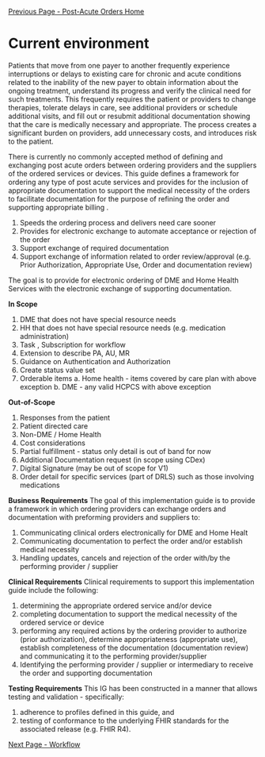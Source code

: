 [Previous Page - Post-Acute Orders Home](Post-AcuteOrdersHome.html)

# Current environment
Patients that move from one payer to another frequently experience interruptions or delays to existing care for chronic and acute conditions related to the inability of the new payer to obtain information about the ongoing treatment, understand its progress and verify the clinical need for such treatments. This frequently requires the patient or providers to change therapies, tolerate delays in care, see additional providers or schedule additional visits, and fill out or resubmit additional documentation showing that the care is medically necessary and appropriate. The process creates a significant burden on providers, add unnecessary costs, and introduces risk to the patient.

There is currently no commonly accepted method of defining and exchanging post acute orders between ordering providers and the suppliers of the ordered services or devices.  This guide defines a framework for ordering any type of post acute services and provides for the inclusion of appropriate documentation to support the medical necessity of the orders to facilitate documentation for the purpose of refining the order and supporting appropriate billing .
1.	Speeds the ordering process and delivers need care sooner
2.	Provides for electronic exchange to automate acceptance or rejection of the order
3.	Support exchange of required documentation
4.	Support exchange of information related to order review/approval (e.g. Prior Authorization, Appropriate Use, Order and documentation review)

The goal is to provide for electronic ordering of DME and Home Health Services with the electronic exchange of supporting documentation.

**In Scope**
1.	DME that does not have special resource needs
2.	HH that does not have special resource needs (e.g. medication administration)
3.	Task , Subscription for workflow
4.	Extension to describe PA, AU, MR
5.	Guidance on Authentication and Authorization
6.	Create status value set
7.	Orderable items
a.	Home health - items covered by care plan with above exception
b.	DME - any valid HCPCS with above exception

**Out-of-Scope**
1.	Responses from the patient 
2.	Patient directed care
3.	Non-DME / Home Health
4.	Cost considerations
5.	Partial fulfillment - status only detail is out of band for now
6.	Additional Documentation request (in scope using CDex)
7.	Digital Signature (may be out of scope for V1)
8.	Order detail for specific services (part of DRLS) such as those involving medications

**Business Requirements**
The goal of this implementation guide is to provide a framework in which ordering providers can exchange orders and documentation with preforming providers and suppliers to:
1.	Communicating clinical orders electronically for DME and Home Healt
2.	Communicating documentation to perfect the order and/or establish medical necessity
3.	Handling updates, cancels and rejection of the order with/by the performing provider / supplier

**Clinical Requirements**
Clinical requirements to support this implementation guide include the following:
1.	determining the appropriate ordered service and/or device
2.	completing documentation to support the medical necessity of the ordered service or device
3.	performing any required actions by the ordering provider to authorize (prior authorization), determine appropriateness (appropriate use), establish completeness of the documentation (documentation review) and communicating it to the performing provider/supplier
4.	Identifying the performing provider / supplier or intermediary to receive the order and supporting documentation

**Testing Requirements**
This IG has been constructed in a manner that allows testing and validation - specifically:
1.  adherence to profiles defined in this guide, and 
2.  testing of conformance to the underlying FHIR standards for the associated release (e.g. FHIR R4).

[Next Page - Workflow](Workflow.html)